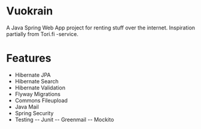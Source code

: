 # Vuokrain
A Java Spring Web App project for renting stuff over the internet. Inspiration partially from Tori.fi -service.

# Features

- Hibernate JPA
- Hibernate Search
- Hibernate Validation
- Flyway Migrations
- Commons Fileupload
- Java Mail
- Spring Security
- Testing
-- Junit
-- Greenmail
-- Mockito
